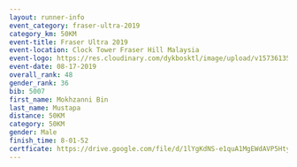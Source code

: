 ```yaml
---
layout: runner-info 
event_category: fraser-ultra-2019 
category_km: 50KM 
event-title: Fraser Ultra 2019 
event-location: Clock Tower Fraser Hill Malaysia 
event-logo: https://res.cloudinary.com/dykbosktl/image/upload/v1573613535/Logo/logo_mfst7w.jpg
event-date: 08-17-2019 
overall_rank: 48
gender_rank: 36
bib: 5007
first_name: Mokhzanni Bin
last_name: Mustapa
distance: 50KM
category: 50KM
gender: Male
finish_time: 8-01-52
certficate: https://drive.google.com/file/d/1lYgKdNS-e1quA1MgEWdAVP5HtyJPMgwB/view?usp=sharing
---
```

